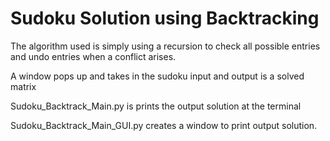 # Sudoku Solution using Backtracking

The algorithm used is simply using a recursion to check all possible entries and undo entries when a conflict arises.

A window pops up and takes in the sudoku input and output is a solved matrix

Sudoku_Backtrack_Main.py is prints the output solution at the terminal

Sudoku_Backtrack_Main_GUI.py creates a window to print output solution.
